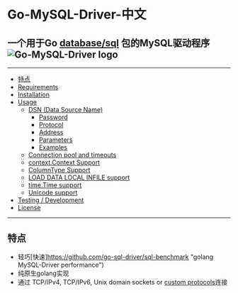 #  Go-MySQL-Driver-中文
一个用于Go [database/sql](https://golang.org/pkg/database/sql/) 包的MySQL驱动程序
![Go-MySQL-Driver logo](https://raw.github.com/wiki/go-sql-driver/mysql/gomysql_m.png "Golang Gopher holding the MySQL Dolphin")
---------------------------------------
---------------------------------------
  * [特点](#特点)
  * [Requirements](#requirements)
  * [Installation](#installation)
  * [Usage](#usage)
    * [DSN (Data Source Name)](#dsn-data-source-name)
      * [Password](#password)
      * [Protocol](#protocol)
      * [Address](#address)
      * [Parameters](#parameters)
      * [Examples](#examples)
    * [Connection pool and timeouts](#connection-pool-and-timeouts)
    * [context.Context Support](#contextcontext-support)
    * [ColumnType Support](#columntype-support)
    * [LOAD DATA LOCAL INFILE support](#load-data-local-infile-support)
    * [time.Time support](#timetime-support)
    * [Unicode support](#unicode-support)
  * [Testing / Development](#testing--development)
  * [License](#license)

---------------------------------------
## 特点
* 轻巧[快速]https://github.com/go-sql-driver/sql-benchmark "golang MySQL-Driver performance")
* 纯原生golang实现
* 通过 TCP/IPv4, TCP/IPv6, Unix domain sockets or [custom protocols](https://godoc.org/github.com/go-sql-driver/mysql#DialFunc)连接
